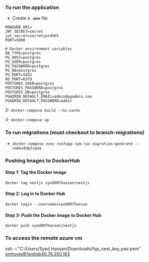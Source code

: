 ### To run the application

- Create a **``` .env ```** file 

```
MONGODB_URI=
JWT_SECRET=secret
jwt_secret=secretjwt4565
PORT=5000

# Docker environment variables
DB_TYPE=postgres
PG_HOST=postgres
PG_USER=postgres
PG_PASSWORD=postgres
PG_DB=postgres
PG_PORT=5432
RD_PORT=6379
POSTGRES_USER=postgres
POSTGRES_PASSWORD=postgres
POSTGRES_DB=postgres
PGADMIN_DEFAULT_EMAIL=admin@pgadmin.com
PGADMIN_DEFAULT_PASSWORD=admin
```

2- `docker-compose build --no-cache`

3- `docker-compose up`

### To run migrations (must checkout to branch-migrations)
- `docker-compose exec nestapp npm run migration:generate --name=Employee`

### Pushing Images to DockerHub

#### Step 1: Tag the Docker image
`docker tag nestjs syed007hassan/nestjs`

#### Step 2: Log in to Docker Hub
`docker login --username=syed007hassan`

#### Step 3: Push the Docker image to Docker Hub
`docker push syed007hassan/nestjs`

### To access the remote azure vm 

ssh -i "C:/Users/Syed Hassan/Downloads/fyp_nest_key_pair.pem" smhsyed61smh@40.76.250.183

